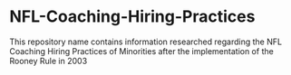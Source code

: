 # NFL-Coaching-Hiring-Practices
This repository name contains information researched regarding the NFL Coaching Hiring Practices of Minorities after the implementation of the Rooney Rule in 2003
